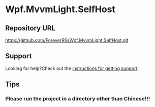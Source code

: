 # Wpf.MvvmLight.SelfHost

## Repository URL
https://github.com/ForeverRG/Wpf.MvvmLight.SelfHost.git

## Support
Looking for help?Check out the [instructions for getting support](https://www.irange.top/2022/10/01/Wpf.MvvmLight.SelfHost%E5%BF%AB%E9%80%9F%E4%B8%8A%E6%89%8B/).

## Tips
### Please run the project in a directory other than Chinese!!!
